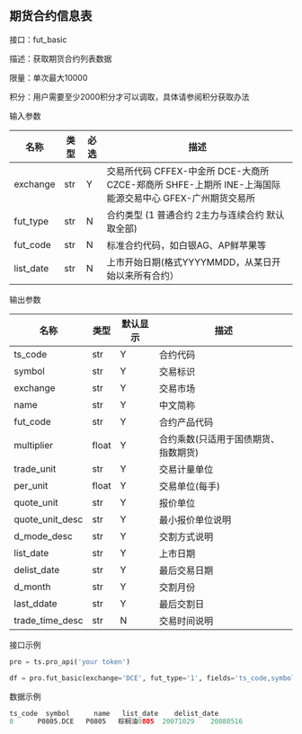 ## 期货合约信息表

接口：fut_basic

描述：获取期货合约列表数据

限量：单次最大10000

积分：用户需要至少2000积分才可以调取，具体请参阅积分获取办法 

输入参数

| 名称 | 类型 | 必选 | 描述 |
| --- | --- | --- | --- |
| exchange | str | Y | 交易所代码 CFFEX-中金所 DCE-大商所 CZCE-郑商所 SHFE-上期所 INE-上海国际能源交易中心 GFEX-广州期货交易所 |
| fut_type | str | N | 合约类型 (1 普通合约 2主力与连续合约 默认取全部) |
| fut_code | str | N | 标准合约代码，如白银AG、AP鲜苹果等 |
| list_date | str | N | 上市开始日期(格式YYYYMMDD，从某日开始以来所有合约） |

输出参数

| 名称 | 类型 | 默认显示 | 描述 |
| --- | --- | --- | --- |
| ts_code | str | Y | 合约代码 |
| symbol | str | Y | 交易标识 |
| exchange | str | Y | 交易市场 |
| name | str | Y | 中文简称 |
| fut_code | str | Y | 合约产品代码 |
| multiplier | float | Y | 合约乘数(只适用于国债期货、指数期货) |
| trade_unit | str | Y | 交易计量单位 |
| per_unit | float | Y | 交易单位(每手) |
| quote_unit | str | Y | 报价单位 |
| quote_unit_desc | str | Y | 最小报价单位说明 |
| d_mode_desc | str | Y | 交割方式说明 |
| list_date | str | Y | 上市日期 |
| delist_date | str | Y | 最后交易日期 |
| d_month | str | Y | 交割月份 |
| last_ddate | str | Y | 最后交割日 |
| trade_time_desc | str | N | 交易时间说明 |

接口示例

```python
pro = ts.pro_api('your token')

df = pro.fut_basic(exchange='DCE', fut_type='1', fields='ts_code,symbol,name,list_date,delist_date')
```

数据示例

```python
ts_code  symbol      name   list_date    delist_date
0      P0805.DCE   P0805   棕榈油0805  20071029    20080516
```